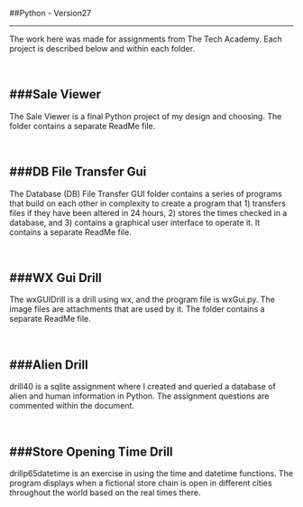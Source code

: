 ##Python - Version27
___
The work here was made for assignments from The Tech Academy. Each project is described below and within each folder.

</br>

###Sale Viewer
---
The Sale Viewer is a final Python project of my design and choosing. The folder contains a separate ReadMe file.

</br>

###DB File Transfer Gui
---
The Database (DB) File Transfer GUI folder contains a series of programs that build on each other in complexity to create a program that 1) transfers files if they have been altered in 24 hours, 2) stores the times checked in a database, and 3) contains a graphical user interface to operate it. It contains a separate ReadMe file.

</br>

###WX Gui Drill
---
The wxGUIDrill is a drill using wx, and the program file is wxGui.py. The image files are attachments that are used by it. The folder contains a separate ReadMe file.

</br>

###Alien Drill
---
drill40 is a sqlite assignment where I created and queried a database of alien and human information in Python. The assignment questions are commented within the document. 

</br>

###Store Opening Time Drill
---
drillp65datetime is an exercise in using the time and datetime functions. The program displays when a fictional store chain is open in different cities throughout the world based on the real times there.

